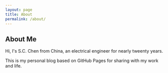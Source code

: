 ```yaml
---
layout: page
title: About
permalink: /about/
---
```


## About Me

Hi, I's S.C. Chen from China, an electrical engineer for nearly tweenty years.

This is my personal blog based on GitHub Pages for sharing with my work and life.